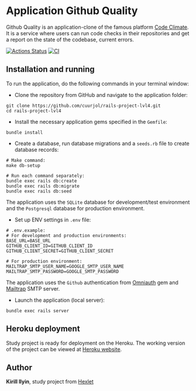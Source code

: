 # Application Github Quality

Github Quality is an application-clone of the famous platform [Code Climate](https://codeclimate.com/).
It is a service where users can run code checks in their repositories and get a report on the state
of the codebase, current errors.

[![Actions Status](https://github.com/cuurjol/rails-project-lvl4/workflows/hexlet-check/badge.svg)](https://github.com/cuurjol/rails-project-lvl4/actions)
[![CI](https://github.com/cuurjol/rails-project-lvl4/actions/workflows/main.yml/badge.svg)](https://github.com/cuurjol/rails-project-lvl4/actions/workflows/main.yml)

## Installation and running

To run the application, do the following commands in your terminal window:

* Clone the repository from GitHub and navigate to the application folder:
```
git clone https://github.com/cuurjol/rails-project-lvl4.git
cd rails-project-lvl4
```

* Install the necessary application gems specified in the `Gemfile`:
```
bundle install
```

* Create a database, run database migrations and a `seeds.rb` file to create database records:
```
# Make command:
make db-setup

# Run each command separately:
bundle exec rails db:create
bundle exec rails db:migrate
bundle exec rails db:seed
```

The application uses the `SQLite` database for development/test environment and the `Postgresql` database for
production environment.

* Set up ENV settings in `.env` file:
```
# .env.example:
# For development and production environments:
BASE_URL=BASE_URL
GITHUB_CLIENT_ID=GITHUB_CLIENT_ID
GITHUB_CLIENT_SECRET=GITHUB_CLIENT_SECRET

# For production environment:
MAILTRAP_SMTP_USER_NAME=GOOGLE_SMTP_USER_NAME
MAILTRAP_SMTP_PASSWORD=GOOGLE_SMTP_PASSWORD
```

The application uses the `Github` authentication from [Omniauth](https://github.com/omniauth/omniauth) gem
and [Mailtrap](https://mailtrap.io/) SMTP server.

* Launch the application (local server):
```
bundle exec rails server
```

## Heroku deployment

Study project is ready for deployment on the Heroku. The working version of the project can be viewed at
[Heroku website](https://cuurjol-hexlet-github-quality.herokuapp.com/).

## Author

**Kirill Ilyin**, study project from [Hexlet](https://ru.hexlet.io/)
